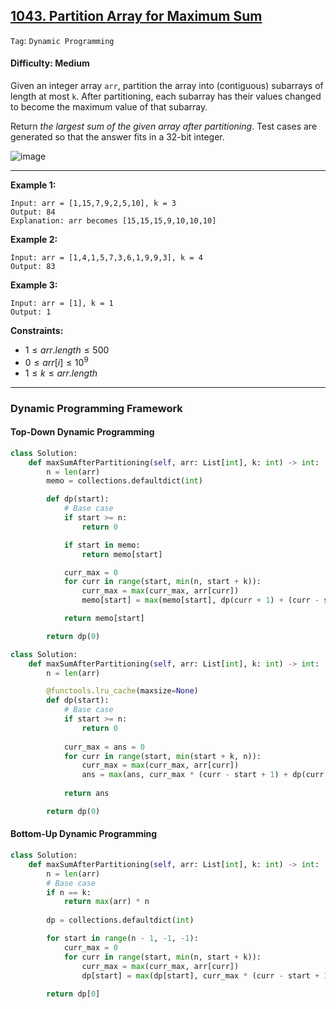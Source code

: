## [1043. Partition Array for Maximum Sum](https://leetcode.com/problems/partition-array-for-maximum-sum)

```Tag```: ```Dynamic Programming```

#### Difficulty: Medium

Given an integer array ```arr```, partition the array into (contiguous) subarrays of length at most ```k```. After partitioning, each subarray has their values changed to become the maximum value of that subarray.

Return _the largest sum of the given array after partitioning_. Test cases are generated so that the answer fits in a 32-bit integer.

![image](https://github.com/quananhle/Python/assets/35042430/6c52e239-3d8f-48ad-9424-81432148777f)

---

__Example 1:__
```
Input: arr = [1,15,7,9,2,5,10], k = 3
Output: 84
Explanation: arr becomes [15,15,15,9,10,10,10]
```

__Example 2:__
```
Input: arr = [1,4,1,5,7,3,6,1,9,9,3], k = 4
Output: 83
```

__Example 3:__
```
Input: arr = [1], k = 1
Output: 1
```

__Constraints:__

- $1 \le arr.length \le 500$
- $0 \le arr[i] \le 10^9$
- $1 \le k \le arr.length$

---

### Dynamic Programming Framework

#### Top-Down Dynamic Programming

```Python
class Solution:
    def maxSumAfterPartitioning(self, arr: List[int], k: int) -> int:
        n = len(arr)
        memo = collections.defaultdict(int)

        def dp(start):
            # Base case
            if start >= n:
                return 0

            if start in memo:
                return memo[start]

            curr_max = 0
            for curr in range(start, min(n, start + k)):
                curr_max = max(curr_max, arr[curr])
                memo[start] = max(memo[start], dp(curr + 1) + (curr - start + 1) * curr_max)

            return memo[start]

        return dp(0)
```

```Python
class Solution:
    def maxSumAfterPartitioning(self, arr: List[int], k: int) -> int:
        n = len(arr)

        @functools.lru_cache(maxsize=None)
        def dp(start):
            # Base case
            if start >= n:
                return 0
            
            curr_max = ans = 0
            for curr in range(start, min(start + k, n)):
                curr_max = max(curr_max, arr[curr])
                ans = max(ans, curr_max * (curr - start + 1) + dp(curr + 1))
            
            return ans

        return dp(0)
```

#### Bottom-Up Dynamic Programming

```Python
class Solution:
    def maxSumAfterPartitioning(self, arr: List[int], k: int) -> int:
        n = len(arr)
        # Base case
        if n == k:
            return max(arr) * n
        
        dp = collections.defaultdict(int)

        for start in range(n - 1, -1, -1):
            curr_max = 0
            for curr in range(start, min(n, start + k)):
                curr_max = max(curr_max, arr[curr])
                dp[start] = max(dp[start], curr_max * (curr - start + 1) + dp[curr + 1])
        
        return dp[0]
```
